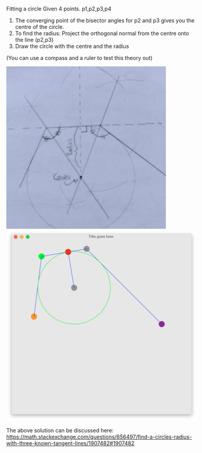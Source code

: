 Fitting a circle Given 4 points. p1,p2,p3,p4 <!--more--> 

1. The converging point of the bisector angles for p2 and p3  gives you the centre of the circle.  
2. To find the radius: Project the orthogonal normal from the centre onto the line (p2,p3)
3. Draw the circle with the centre and the radius

(You can use a compass and a ruler to test this theory out)  

<img width="422" alt="img" src="https://raw.githubusercontent.com/stylekit/img/master/circle-tangent-3-lines.png">  

<img width="634" alt="img" src="https://raw.githubusercontent.com/stylekit/img/master/tangent to 3 lines.png">  


The above solution can be discussed here: https://math.stackexchange.com/questions/656497/find-a-circles-radius-with-three-known-tangent-lines/1907482#1907482